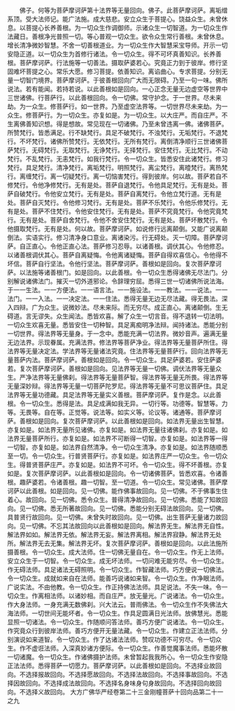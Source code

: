 <!-- { "loadSidebar": true } -->
　　佛子。何等为菩萨摩诃萨第十法界等无量回向。佛子。此菩萨摩诃萨。离垢缯系顶。受大法师记。能广法施。成大慈悲。安立众生于菩提心。饶益众生。未曾休息。以菩提心长养善根。为一切众生作调御师。示诸众生一切智道。为一切众生作法藏日。善根净光普照一切。等心普观一切众生。欲令众生常行善根。未曾休息。增长清净微妙智慧。不舍一切善根道业。为一切众生作大智慧采宝导师。开示一切安隐正道。以一切众生为首修行诸法。令一切众生。得不可坏真善知识。长养善根。菩萨摩诃萨。行法施等一切善法。摄取萨婆若心。究竟正力到于彼岸。修行坚固难坏菩提之心。常乐大愿。修习菩提。依善知识。离谄曲心。专求菩提。分别无量一切智门境界。菩萨摩诃萨。于彼善根回向广大而无限碍。乃至一句一味。佛所说法。若有能闻。若持若说。以此善根如是回向。一心正念无量无边虚空等世界中三世诸佛。行菩萨行。以此善根回向。令一切佛。常守护念。于一世界。尽未来劫。为一众生。修菩萨行。如一世界。乃至虚空法界等。一切世界尽未来劫。为一众生。修菩萨行。为一切众生。亦复如是。为一切众生。以大庄严。而自庄严。不生离佛善知识想。得是想故。常见现在一切诸佛。乃至未曾违离一佛。诸佛菩萨。所赞梵行。皆悉满足。行不缺梵行。具足不破梵行。不浊梵行。无垢梵行。不退梵行。不坏梵行。诸佛所赞梵行。无依梵行。无所有梵行。离倒清净顺行三世诸佛菩萨梵行。无碍梵行。无取梵行。无诤梵行。无择梵行。安住梵行。无比梵行。不动梵行。不乱梵行。无恚梵行。如我行梵行。令一切众生。皆悉安住此诸梵行。修习梵行。具足梵行。清净梵行。离垢梵行。明照梵行。离尘梵行。离曀梵行。离热梵行。离缠梵行。离一切疑梵行。离一切恼害梵行。得到彼岸。何以故。菩萨若自不修梵行。令他净修梵行。无有是处。菩萨自退梵行。令他具足梵行。无有是处。菩萨自破梵行。令他安立梵行。无有是处。菩萨自离梵行。令他立梵行道。无有是处。菩萨自灭梵行。令他修习梵行。无有是处。菩萨不乐梵行。令他乐修梵行。无有是处。菩萨不住梵行。令他安住梵行。无有是处。菩萨不究竟梵行。令他究竟梵行。无有是处。菩萨自舍梵行。令他不舍安住梵行。无有是处。菩萨坏散梵行。令他摄取梵行。无有是处。何以故。菩萨摩诃萨。如说修行远离颠倒。又能广说离颠倒法。实语实行。修习清净身口意业。离诸染污。行无碍处。灭一切障。菩萨摩诃萨。自正直心。令他正直心法。菩萨修习忍辱。以诸善根。调伏其心。令他修忍。以诸善根调伏其心。菩萨自离疑悔。令他离诸疑悔。菩萨自得欢喜信心。令他得不坏信。菩萨自行坚法。令他行坚法。菩萨摩诃萨。善根如是回向。复次菩萨摩诃萨。以法施等诸善根门。如是回向。以此善根。令一切众生悉得诸佛无尽法门。分别解说诸佛法门。摧灭一切外道邪论。令辞理穷屈。悉得三世一切诸佛所说法海。于一一生法。一一方便法。一一语言法。一一施设法。一一教法。一一说法。一一法门。一一入法。一一决定法。一一住法。悉得无量无边无尽法藏。得无畏法。深入四辩。广为众生。说微妙法。尽未来际。而无穷尽。成正直心。离诸颠倒。生无碍道。言无谬失。众生闻法。悉皆欢喜。解了众生一切言音。得不退转一切法明。一切众生欢喜无量。悉皆安住一切种智。具足离痴明净法辩。闻持诸法。悉能分别一切世界。得法界等无量身。于一念中。悉能充满一切法界。微妙音声。遍满无量无边法界。示现眷属。充满法界。修法界等菩萨净业。得法界等无量菩萨所住。得法界等无量决定法。学法界等无量诸法究竟。住法界等无量菩萨行。回向法界等无量菩萨内法。菩萨摩诃萨。善根如是回向。令一切众生。具足萨婆若。安住萨婆若。复次菩萨摩诃萨。善根如是回向。见法界等无量一切佛。调伏法界等无量众生。严净法界等无量佛刹。得法界等无量菩萨智。得法界等无量无所畏。得法界等无量深妙辩。得法界等无量一切菩萨陀罗尼。得法界等无量不可思议菩萨住。具足法界等无量功德藏。具足法界等无量实义善根。菩萨摩诃萨。复作是念。以此善根。令一切众生。悉得是法。具足成满如我无异。一切行等。功德等。智慧等。力等。无畏等。自在等。正觉等。说法等。如实义等。论议等。诸通等。菩萨摩诃萨。善根如是回向。复次菩萨摩诃萨。以此善根如是回向。如法界无量出生智慧。亦复如是。如法界无量所见诸佛。亦复如是。如法界无量往诸佛刹。亦复如是。如法界无量菩萨所行。亦复如是。如法界不可断得一切智。亦复如是。如法界等一得一切智。亦复如是。如法界自然清净。令一切众生清净。亦复如是。如法界随顺悉至一切。令一切众生。行普贤菩萨行。亦复如是。如法界庄严一切众生。令一切众生。得普贤菩萨庄严。亦复如是。如法界不可坏。令一切众生。得不坏善根。亦复如是。复次菩萨摩诃萨。以此善根如是回向。令一切诸佛菩萨。皆悉欢喜。令诸善根。趣萨婆若。令诸善根。趣一切智。至一切道。令一切众生。常见诸佛。菩萨摩诃萨以此善根。如是回向。见一切佛。能作佛事故回向。见一切佛。不于佛事生住着心。故回向。见一切佛。悉令众生。普得清净故回向。见一切佛。悉能了知故回向。见一切佛。悉无所著故回向。见一切佛。悉能分别无碍法故回向。见一切佛。具普贤行故回向。见一切佛。未曾失时故回向。见一切佛。出生菩萨无量诸力故回向。见一切佛。不忘其法故回向以此善根如是回向。解法界无生。解法界无自性。解法界如如。解法界无依。解法界无妄。解法界离相。解法界寂静。解法界无处所。解法界无去无集。解法界无坏。复次菩萨摩诃萨。善根如是回向。以此法施所摄善根。令一切众生。成大法师。住一切佛无量自在。令一切众生。作无上法师。安立众生于一切智。令一切众生。成无坏法师。一切问难无能穷尽。令一切众生。作无碍法师。具足诸法无碍照明。令一切众生。作智藏法师。巧方便说一切佛法。令一切众生。成就如来自在法师。能善巧说诸如来智。令一切众生。作净眼法师。广说实法。不由他教。令一切众生。作正持佛法法师。具足说法。不失一味。令一切众生。作离相法师。以诸妙相。而自庄严。放无量光。广说诸法。令一切众生。作大身法师。一身充满无数佛刹。兴大法云。普雨佛法。令一切众生作不失佛法大海法师。一切世间无能坏者。令一切众生。作具足圆满日光法师。放佛慧光。悉能显照一切诸法。令一切众生。作随顺问答法师。善巧方便广说诸法。令一切众生。作究竟众行到彼岸法师。善巧方便开无量法藏。令一切众生。作建立正法法师。分别演说如来道智。令一切众生。作了达诸法法师。赞叹功德不可穷尽。令一切众生。作不虚诳法师。入深真妙诸方便际。令一切众生。作善觉魔事法师。悉能坏散一切诸魔。令一切众生。作诸佛摄护法师。未曾暂起我我所心。令一切众生作安隐正法法师。悉得菩萨一切愿力。菩萨摩诃萨。以此善根如是回向。不选择业故回向。不选择报故回向。不选择愿故回向。不选择法故回向。不选择事故回向。不选择因故回向。不选择成法故回向。不选择名身味身句身故回向。不选择回向故回向。不选择义故回向。
大方广佛华严经卷第二十三金刚幢菩萨十回向品第二十一之九
